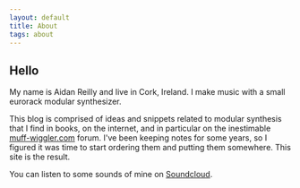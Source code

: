```yaml
---
layout: default
title: About
tags: about
---
```

<h2>Hello</h2>
My name is Aidan Reilly and Iive in Cork, Ireland. I make music with a small eurorack modular synthesizer. 

This blog is comprised of ideas and snippets related to modular synthesis that I find in books, on the internet, and in particular on the inestimable [muff-wiggler.com](https://www.muffwiggler.com/forum/) forum. I've been keeping notes for some years, so I figured it was time to start ordering them and putting them somewhere. This site is the result.

You can listen to some sounds of mine on [Soundcloud](http://soundcloud.com/oootini).
